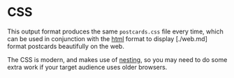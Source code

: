 # CSS

This output format produces the same `postcards.css` file every time, which can be used in conjunction with the [html](./html.md) format to display [./web.md] format postcards beautifully on the web.

The CSS is modern, and makes use of [nesting](https://caniuse.com/css-nesting), so you may need to do some extra work if your target audience uses older browsers.
